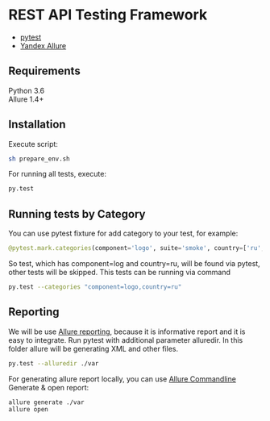 # REST API Testing Framework

* [pytest](http://doc.pytest.org/en/latest/)
* [Yandex Allure](http://allure.qatools.ru/)

## Requirements
Python 3.6<br>
Allure 1.4+

## Installation
Execute script:
```bash
sh prepare_env.sh
```

For running all tests, execute:
```bash
py.test
```

## Running tests by Category
You can use pytest fixture for add category to your test, for example:
```python
@pytest.mark.categories(component='logo', suite='smoke', country=['ru','uk'])
```
So test, which has component=log and country=ru, will be found via pytest, other tests will be skipped.
This tests can be running via command
```bash
py.test --categories "component=logo,country=ru"
```

## Reporting
We will be use [Allure reporting](http://allure.qatools.ru/), because it is informative report and it is easy to integrate.
Run pytest with additional parameter alluredir. In this folder allure will be generating XML and other files.
```bash
py.test --alluredir ./var
```
For generating allure report locally, you can use [Allure Commandline](http://wiki.qatools.ru/display/AL/Allure+Commandline)
Generate & open report:
```bash
allure generate ./var
allure open
```